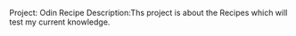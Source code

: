 Project: Odin Recipe
Description:Ths project is about the Recipes which will test my current knowledge.
